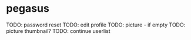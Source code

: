 # pegasus
TODO: password reset
TODO: edit profile
TODO: picture - if empty
TODO: picture thumbnail?
TODO: continue userlist